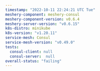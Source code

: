 ```yaml
---
timestamp: "2022-10-11 22:24:21 UTC Tue"
meshery-component: meshery-consul
meshery-component-version: v0.6.4
meshery-server-version: "v0.6.15"
k8s-distro: minikube
k8s-version: "v1.20.11"
service-mesh: Consul
service-mesh-version: "v0.49.0"
tests:
  consul-client: null
  consul-server:  null
overall-status: "failing"
---
```

